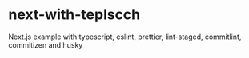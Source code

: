 # next-with-teplscch
Next.js example with typescript, eslint, prettier, lint-staged, commitlint, commitizen and husky
